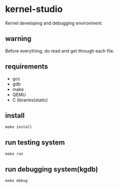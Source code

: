 # kernel-studio

Kernel developing and debugging environment.

## warning

Before everything, do read and get through each file.

## requirements

 * gcc
 * gdb
 * make
 * QEMU
 * C libraries(static)

## install

	make install

## run testing system

	make run

## run debugging system(kgdb)

	make debug
